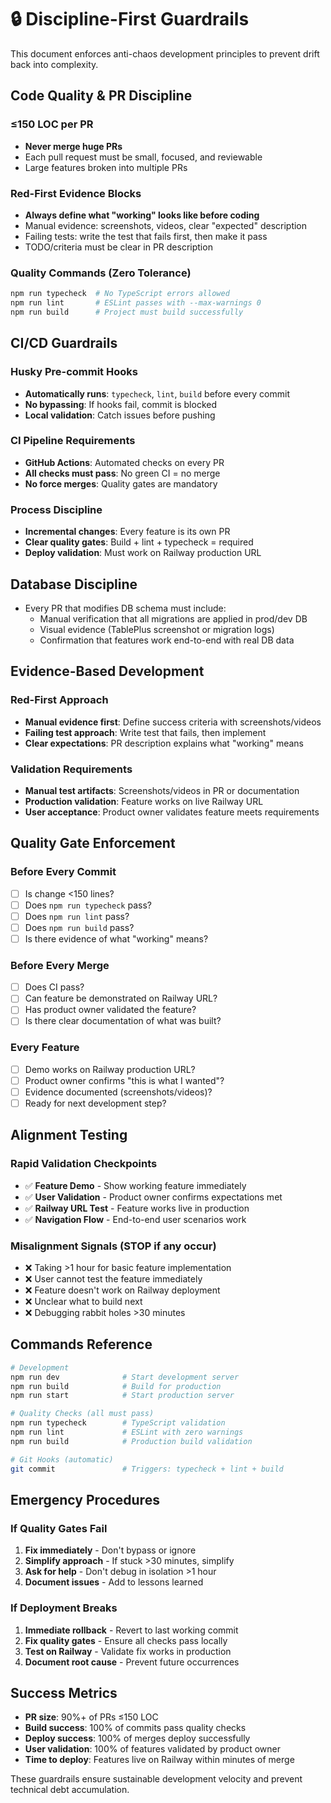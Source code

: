 # 🔒 Discipline-First Guardrails

This document enforces anti-chaos development principles to prevent drift back into complexity.

## Code Quality & PR Discipline

### ≤150 LOC per PR
- **Never merge huge PRs**
- Each pull request must be small, focused, and reviewable
- Large features broken into multiple PRs

### Red-First Evidence Blocks
- **Always define what "working" looks like before coding**
- Manual evidence: screenshots, videos, clear "expected" description
- Failing tests: write the test that fails first, then make it pass
- TODO/criteria must be clear in PR description

### Quality Commands (Zero Tolerance)
```bash
npm run typecheck  # No TypeScript errors allowed
npm run lint       # ESLint passes with --max-warnings 0
npm run build      # Project must build successfully
```

## CI/CD Guardrails

### Husky Pre-commit Hooks
- **Automatically runs**: `typecheck`, `lint`, `build` before every commit
- **No bypassing**: If hooks fail, commit is blocked
- **Local validation**: Catch issues before pushing

### CI Pipeline Requirements
- **GitHub Actions**: Automated checks on every PR
- **All checks must pass**: No green CI = no merge
- **No force merges**: Quality gates are mandatory

### Process Discipline
- **Incremental changes**: Every feature is its own PR
- **Clear quality gates**: Build + lint + typecheck = required
- **Deploy validation**: Must work on Railway production URL

## Database Discipline

- Every PR that modifies DB schema must include:
  - Manual verification that all migrations are applied in prod/dev DB
  - Visual evidence (TablePlus screenshot or migration logs)
  - Confirmation that features work end-to-end with real DB data

## Evidence-Based Development

### Red-First Approach
- **Manual evidence first**: Define success criteria with screenshots/videos
- **Failing test approach**: Write test that fails, then implement
- **Clear expectations**: PR description explains what "working" means

### Validation Requirements
- **Manual test artifacts**: Screenshots/videos in PR or documentation
- **Production validation**: Feature works on live Railway URL
- **User acceptance**: Product owner validates feature meets requirements

## Quality Gate Enforcement

### Before Every Commit
- [ ] Is change <150 lines?
- [ ] Does `npm run typecheck` pass?
- [ ] Does `npm run lint` pass?
- [ ] Does `npm run build` pass?
- [ ] Is there evidence of what "working" means?

### Before Every Merge
- [ ] Does CI pass?
- [ ] Can feature be demonstrated on Railway URL?
- [ ] Has product owner validated the feature?
- [ ] Is there clear documentation of what was built?

### Every Feature
- [ ] Demo works on Railway production URL?
- [ ] Product owner confirms "this is what I wanted"?
- [ ] Evidence documented (screenshots/videos)?
- [ ] Ready for next development step?

## Alignment Testing

### Rapid Validation Checkpoints
- ✅ **Feature Demo** - Show working feature immediately
- ✅ **User Validation** - Product owner confirms expectations met
- ✅ **Railway URL Test** - Feature works live in production
- ✅ **Navigation Flow** - End-to-end user scenarios work

### Misalignment Signals (STOP if any occur)
- ❌ Taking >1 hour for basic feature implementation
- ❌ User cannot test the feature immediately
- ❌ Feature doesn't work on Railway deployment
- ❌ Unclear what to build next
- ❌ Debugging rabbit holes >30 minutes

## Commands Reference

```bash
# Development
npm run dev              # Start development server
npm run build            # Build for production
npm run start            # Start production server

# Quality Checks (all must pass)
npm run typecheck        # TypeScript validation
npm run lint             # ESLint with zero warnings
npm run build            # Production build validation

# Git Hooks (automatic)
git commit               # Triggers: typecheck + lint + build
```

## Emergency Procedures

### If Quality Gates Fail
1. **Fix immediately** - Don't bypass or ignore
2. **Simplify approach** - If stuck >30 minutes, simplify
3. **Ask for help** - Don't debug in isolation >1 hour
4. **Document issues** - Add to lessons learned

### If Deployment Breaks
1. **Immediate rollback** - Revert to last working commit
2. **Fix quality gates** - Ensure all checks pass locally
3. **Test on Railway** - Validate fix works in production
4. **Document root cause** - Prevent future occurrences

## Success Metrics

- **PR size**: 90%+ of PRs ≤150 LOC
- **Build success**: 100% of commits pass quality checks
- **Deploy success**: 100% of merges deploy successfully
- **User validation**: 100% of features validated by product owner
- **Time to deploy**: Features live on Railway within minutes of merge

These guardrails ensure sustainable development velocity and prevent technical debt accumulation.
